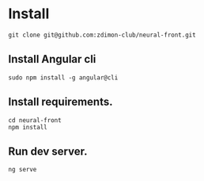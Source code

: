 # Install

    git clone git@github.com:zdimon-club/neural-front.git

## Install Angular cli

    sudo npm install -g angular@cli

## Install requirements.

    cd neural-front
    npm install

## Run dev server.

    ng serve